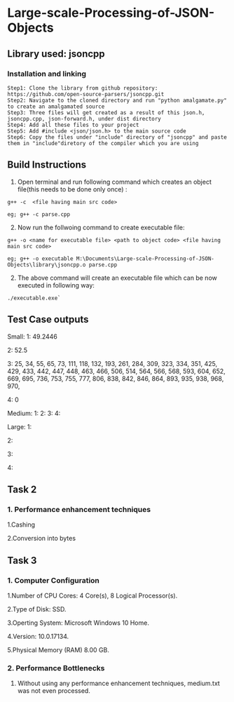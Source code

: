 # Large-scale-Processing-of-JSON-Objects

## Library used: jsoncpp
### Installation and linking 
```
Step1: Clone the library from github repository: https://github.com/open-source-parsers/jsoncpp.git
Step2: Navigate to the cloned directory and run "python amalgamate.py" to create an amalgamated source
Step3: Three files will get created as a result of this json.h, jsoncpp.cpp, json-forward.h, under dist directory
Step4: Add all these files to your project 
Step5: Add #include <json/json.h> to the main source code 
Step6: Copy the files under "include" directory of "jsoncpp" and paste them in "include"diretory of the compiler which you are using  
```
## Build Instructions
1. Open terminal and run following command which creates an object file(this needs to be done only once) :

````
g++ -c  <file having main src code>

eg; g++ -c parse.cpp

````
2. Now run the follwoing command to create executable file:

````
g++ -o <name for executable file> <path to object code> <file having main src code>

eg; g++ -o executable M:\Documents\Large-scale-Processing-of-JSON-Objects\library\jsoncpp.o parse.cpp

````
2. The above command will create an executable file which can be now executed in following way:

````
./executable.exe`

````

## Test Case outputs
Small: 
1: 49.2446

2: 52.5

3: 25, 34, 55, 65, 73, 111, 118, 132, 193, 261, 284, 309, 323, 334, 351, 425, 429, 433, 442, 447, 448, 463, 466, 506, 514, 564, 566, 568, 593, 604, 652, 669, 695, 736, 753, 755, 777, 806, 838, 842, 846, 864, 893, 935, 938, 968, 970,

4: 0

Medium:
1: 
2: 
3:
4: 

Large:
1: 

2:

3: 

4: 

## Task 2
### 1. Performance enhancement techniques
1.Cashing

2.Conversion into bytes

## Task 3
### 1. Computer Configuration
1.Number of CPU Cores:  4 Core(s), 8 Logical Processor(s).

2.Type of Disk: SSD.

3.Operting System: Microsoft Windows 10 Home. 

4.Version:	10.0.17134.

5.Physical Memory (RAM)	8.00 GB.


### 2. Performance Bottlenecks
1. Without using any performance enhancement techniques, medium.txt was not even processed.



